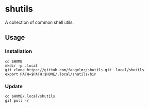 # shutils

A collection of common shell utils.

## Usage

### Installation

```shell
cd $HOME
mkdir -p .local
git clone https://github.com/fangxlmr/shutils.git .local/shutils
export PATH=$PATH:$HOME/.local/shutils/bin
```

### Update

```shell
cd $HOME/.local/shutils
git pull -r
```

